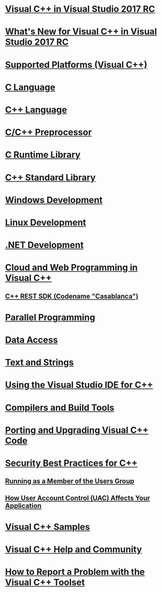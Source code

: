 # [Visual C++ in Visual Studio 2017 RC](top/visual-cpp-in-visual-studio.md)
# [What's New for Visual C++ in Visual Studio 2017 RC](top/what-s-new-for-visual-cpp-in-visual-studio.md)
# [Supported Platforms (Visual C++)](top/supported-platforms-visual-cpp.md)
# [C Language](c-language\TOC.md)
# [C++ Language](cpp\TOC.md)
# [C/C++ Preprocessor](preprocessor\TOC.md)
# [C Runtime Library](c-runtime-library\TOC.md)
# [C++ Standard Library](standard-library\TOC.md)
# [Windows Development](windows\TOC.md)
# [Linux Development](linux\TOC.md)
# [.NET Development](dotnet\TOC.md)
# [Cloud and Web Programming in Visual C++](top/cloud-and-web-programming-in-visual-cpp.md)
## [C++ REST SDK (Codename "Casablanca")](top/cpp-rest-sdk-codename-casablanca.md)
# [Parallel Programming](parallel/parallel-programming-in-visual-cpp.md)
# [Data Access](data\TOC.md)
# [Text and Strings](text\TOC.md)
# [Using the Visual Studio IDE for C++](ide\TOC.md)
# [Compilers and Build Tools](build/TOC.md)
# [Porting and Upgrading Visual C++ Code](porting\TOC.md)
# [Security Best Practices for C++](top/security-best-practices-for-cpp.md)
## [Running as a Member of the Users Group](top/running-as-a-member-of-the-users-group.md)
## [How User Account Control (UAC) Affects Your Application](top/how-user-account-control-uac-affects-your-application.md)
# [Visual C++ Samples](top/visual-cpp-samples.md)
# [Visual C++ Help and Community](top/visual-cpp-help-and-community.md)
# [How to Report a Problem with the Visual C++ Toolset](top/how-to-report-a-problem-with-the-visual-cpp-toolset.md)


